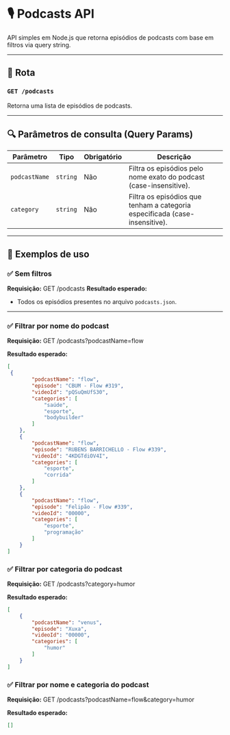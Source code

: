 # 🎙️ Podcasts API

API simples em Node.js que retorna episódios de podcasts com base em filtros via query string.

---

## 🚀 Rota

### `GET /podcasts`

Retorna uma lista de episódios de podcasts.

---

## 🔍 Parâmetros de consulta (Query Params)

| Parâmetro      | Tipo     | Obrigatório | Descrição                                                                 |
|----------------|----------|-------------|---------------------------------------------------------------------------|
| `podcastName`  | `string` | Não         | Filtra os episódios pelo nome exato do podcast (case-insensitive).       |
| `category`     | `string` | Não         | Filtra os episódios que tenham a categoria especificada (case-insensitive). |

---

## 🧪 Exemplos de uso

### ✅ Sem filtros
**Requisição:**
GET /podcasts
**Resultado esperado:**
- Todos os episódios presentes no arquivo `podcasts.json`.

---

### ✅ Filtrar por nome do podcast
**Requisição:**
GET /podcasts?podcastName=flow

**Resultado esperado:**
```json
[
 {
        "podcastName": "flow",
        "episode": "CBUM - Flow #319",
        "videoId": "pQSuQmUfS30",
        "categories": [
            "saúde",
            "esporte",
            "bodybuilder"
        ]
    },
    {
        "podcastName": "flow",
        "episode": "RUBENS BARRICHELLO - Flow #339",
        "videoId": "4KDGTdiOV4I",
        "categories": [
            "esporte",
            "corrida"
        ]
    },
    {
        "podcastName": "flow",
        "episode": "Felipão - Flow #339",
        "videoId": "00000",
        "categories": [
            "esporte",
            "programação"
        ]
    }
]
```

### ✅ Filtrar por categoria do podcast
**Requisição:**
GET /podcasts?category=humor

**Resultado esperado:**
```json
[
    {
        "podcastName": "venus",
        "episode": "Xuxa",
        "videoId": "00000",
        "categories": [
            "humor"
        ]
    }
]
```

### ✅ Filtrar por nome e categoria do podcast
**Requisição:**
GET /podcasts?podcastName=flow&category=humor

**Resultado esperado:**
```json
[]
```